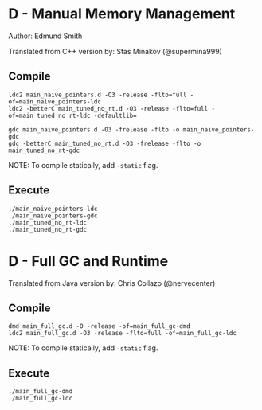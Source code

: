 # D - Manual Memory Management

Author: Edmund Smith

Translated from C++ version by: Stas Minakov (@supermina999)

## Compile

```
ldc2 main_naive_pointers.d -O3 -release -flto=full -of=main_naive_pointers-ldc
ldc2 -betterC main_tuned_no_rt.d -O3 -release -flto=full -of=main_tuned_no_rt-ldc -defaultlib=
```

```
gdc main_naive_pointers.d -O3 -frelease -flto -o main_naive_pointers-gdc
gdc -betterC main_tuned_no_rt.d -O3 -frelease -flto -o main_tuned_no_rt-gdc
```

NOTE: To compile statically, add `-static` flag.

## Execute

```
./main_naive_pointers-ldc
./main_naive_pointers-gdc
./main_tuned_no_rt-ldc
./main_tuned_no_rt-gdc
```

# D - Full GC and Runtime

Translated from Java version by: Chris Collazo (@nervecenter)

## Compile

```
dmd main_full_gc.d -O -release -of=main_full_gc-dmd
ldc2 main_full_gc.d -O3 -release -flto=full -of=main_full_gc-ldc
```

NOTE: To compile statically, add `-static` flag.

## Execute

```
./main_full_gc-dmd
./main_full_gc-ldc